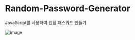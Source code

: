 # Random-Password-Generator
JavaScript를 사용하여 랜덤 패스워드 만들기

![image](https://github.com/leeyongha2006/Random-Password-Generator/assets/126844590/862d206e-5389-4b33-9a1b-080fd413d46a)

